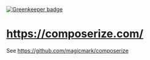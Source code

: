 [![Greenkeeper badge](https://badges.greenkeeper.io/magicmark/composerize-website.svg)](https://greenkeeper.io/)

# https://composerize.com/

See https://github.com/magicmark/composerize
